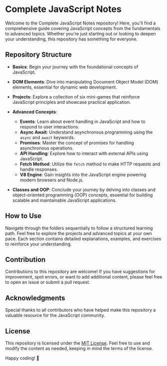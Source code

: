 # Complete JavaScript Notes

Welcome to the Complete JavaScript Notes repository! Here, you'll find a comprehensive guide covering JavaScript concepts from the fundamentals to advanced topics. Whether you're just starting out or looking to deepen your understanding, this repository has something for everyone.

## Repository Structure

- **Basics**: Begin your journey with the foundational concepts of JavaScript.
  
- **DOM Elements**: Dive into manipulating Document Object Model (DOM) elements, essential for dynamic web development.

- **Projects**: Explore a collection of six mini-games that reinforce JavaScript principles and showcase practical application.

- **Advanced Concepts**:
  - **Events**: Learn about event handling in JavaScript and how to respond to user interactions.
  - **Async Await**: Understand asynchronous programming using the `async` and `await` keywords.
  - **Promises**: Master the concept of promises for handling asynchronous operations.
  - **API Handling**: Explore how to interact with external APIs using JavaScript.
  - **Fetch Method**: Utilize the `fetch` method to make HTTP requests and handle responses.
  - **V8 Engine**: Gain insights into the JavaScript engine powering modern browsers and Node.js.

- **Classes and OOP**: Conclude your journey by delving into classes and object-oriented programming (OOP) concepts, essential for building scalable and maintainable JavaScript applications.

## How to Use

Navigate through the folders sequentially to follow a structured learning path. Feel free to explore the projects and advanced topics at your own pace. Each section contains detailed explanations, examples, and exercises to reinforce your understanding.

## Contribution

Contributions to this repository are welcome! If you have suggestions for improvement, spot errors, or want to add additional content, please feel free to open an issue or submit a pull request.

## Acknowledgments

Special thanks to all contributors who have helped make this repository a valuable resource for the JavaScript community.

## License

This repository is licensed under the [MIT License](LICENSE). Feel free to use and modify the content as needed, keeping in mind the terms of the license.

Happy coding! 🚀
